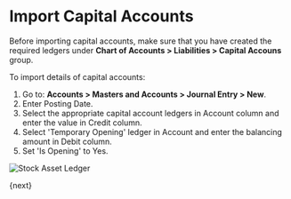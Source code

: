<!-- add-breadcrumbs -->
# Import Capital Accounts

Before importing capital accounts, make sure that you have created the required ledgers under **Chart of Accounts > Liabilities > Capital Accouns** group.

To import details of capital accounts:

1. Go to: **Accounts > Masters and Accounts > Journal Entry > New**.
1. Enter Posting Date.
1. Select the appropriate capital account ledgers in Account column and enter the value in Credit column.
1. Select 'Temporary Opening' ledger in Account and enter the balancing amount in Debit column.
1. Set 'Is Opening' to Yes.

<img class="screenshot" alt="Stock Asset Ledger" src="{{docs_base_url}}/assets/img/accounts/opening_balance_capital_accounts.png">


{next}
